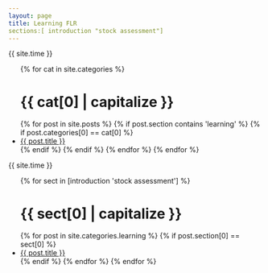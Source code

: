 ```yaml
---
layout: page
title: Learning FLR
sections:[ introduction "stock assessment"]
---
```


{{ site.time }}

<ul>
	{% for cat in site.categories %}
    <h1>{{ cat[0] | capitalize }}</h1>
  {% for post in site.posts %}
		{% if post.section contains 'learning' %}
			{% if post.categories[0] == cat[0] %}
    	<li>
	      <a href="{{ post.url }}">{{ post.title }}</a>
    	</li>
		{% endif %}
		{% endif %}
  {% endfor %}
	{% endfor %}
</ul>


{{ site.time }}

<ul>
	{% for sect in [introduction 'stock assessment'] %}
    <h1>{{ sect[0] | capitalize }}</h1>
		{% for post in site.categories.learning %}
			{% if post.section[0] == sect[0] %}
    	<li>
	      <a href="{{ post.url }}">{{ post.title }}</a>
    	</li>
		{% endif %}
  {% endfor %}
	{% endfor %}
</ul>

